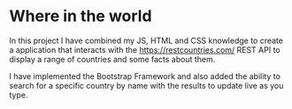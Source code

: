 # Where in the world

In this project I have combined my JS, HTML and CSS knowledge to create a application that interacts with the https://restcountries.com/ REST API to display a range of countries and some facts about them.

I have implemented the Bootstrap Framework and also added the ability to search for a specific country by name with the results to update live as you type.
